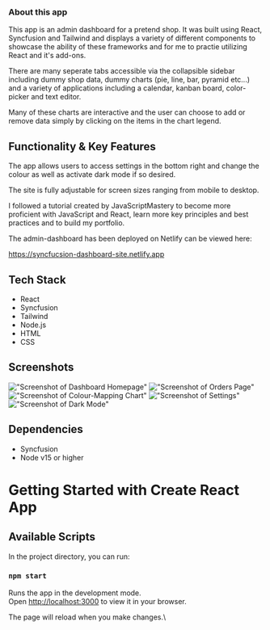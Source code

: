 ### About this app

This app is an admin dashboard for a pretend shop. It was built using React, Syncfusion and Tailwind and displays a variety of different components to showcase the ability of these frameworks and for me to practie utilizing React and it's add-ons.

There are many seperate tabs accessible via the collapsible sidebar including dummy shop data, dummy charts (pie, line, bar, pyramid etc...) and a variety of applications including a calendar, kanban board, color-picker and text editor.

Many of these charts are interactive and the user can choose to add or remove data simply by clicking on the items in the chart legend.

## Functionality & Key Features

The app allows users to access settings in the bottom right and change the colour as well as activate dark mode if so desired.

The site is fully adjustable for screen sizes ranging from mobile to desktop.

I followed a tutorial created by JavaScriptMastery to become more proficient with JavaScript and React, learn more key principles and best practices and to build my portfolio.

The admin-dashboard has been deployed on Netlify can be viewed here:

https://syncfucsion-dashboard-site.netlify.app

## Tech Stack

- React
- Syncfusion
- Tailwind
- Node.js
- HTML
- CSS

## Screenshots

!["Screenshot of Dashboard Homepage"]()
!["Screenshot of Orders Page"]()
!["Screenshot of Colour-Mapping Chart"]()
!["Screenshot of Settings"]()
!["Screenshot of Dark Mode"]()

## Dependencies

- Syncfusion
- Node v15 or higher

# Getting Started with Create React App

## Available Scripts

In the project directory, you can run:

### `npm start`

Runs the app in the development mode.\
Open [http://localhost:3000](http://localhost:3000) to view it in your browser.

The page will reload when you make changes.\


